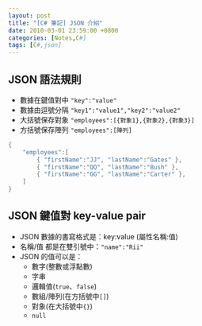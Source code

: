 ```yaml
---
layout: post
title: "[C# 筆記] JSON 介紹"
date: 2010-03-01 23:59:00 +0800
categories: [Notes,C#]
tags: [C#,json]
---
```


## JSON 語法規則 
- 數據在鍵值對中 `"key":"value"`
- 數據由逗號分隔 `"key1":"value1","key2":"value2"`
- 大括號保存對象 `"employees":[{對象1},{對象2},{對象3}]`
- 方括號保存陣列 `"employees":[陣列]`

```c#
{
    "employees":[
        { "firstName":"JJ", "lastName":"Gates" },
        { "firstName":"QQ", "lastName":"Bush" },
        { "firstName":"GG", "lastName":"Carter" },
    ]
}
```

## JSON 鍵值對 key-value pair
- JSON 數據的書寫格式是：key:value (屬性名稱:值)
- 名稱/值 都是在雙引號中：`"name":"Rii"`
- JSON 的值可以是：
    - 數字(整數或浮點數)
    - 字串
    - 邏輯值(`true`、`false`)
    - 數組/陣列(在方括號中`[]`)
    - 對象(在大括號中`{}`)
    - `null`